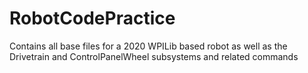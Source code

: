 # RobotCodePractice

Contains all base files for a 2020 WPILib based robot as well as the Drivetrain and ControlPanelWheel subsystems and related commands
